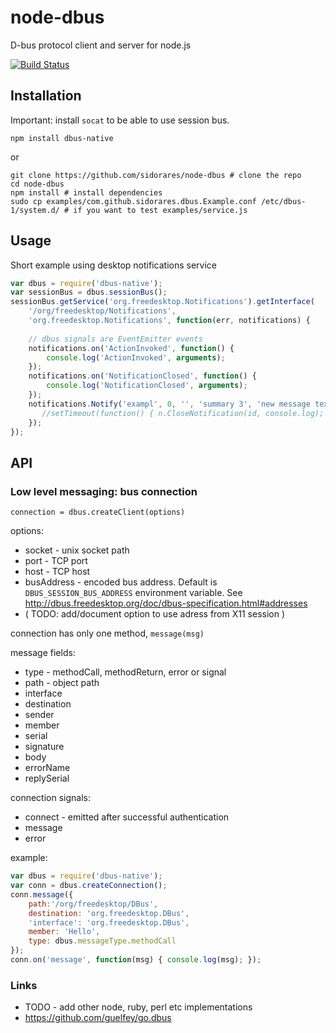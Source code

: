 node-dbus
===========
D-bus protocol client and server for node.js

[![Build Status](https://secure.travis-ci.org/sidorares/node-dbus.png)](http://travis-ci.org/sidorares/node-dbus)

Installation
------------

Important: install `socat` to be able to use session bus.

```shell
npm install dbus-native
```
or

```shell
git clone https://github.com/sidorares/node-dbus # clone the repo
cd node-dbus 
npm install # install dependencies
sudo cp examples/com.github.sidorares.dbus.Example.conf /etc/dbus-1/system.d/ # if you want to test examples/service.js
```

Usage
------

Short example using desktop notifications service

```js
var dbus = require('dbus-native');
var sessionBus = dbus.sessionBus();
sessionBus.getService('org.freedesktop.Notifications').getInterface(
    '/org/freedesktop/Notifications', 
    'org.freedesktop.Notifications', function(err, notifications) {
        
    // dbus signals are EventEmitter events
    notifications.on('ActionInvoked', function() {
        console.log('ActionInvoked', arguments);
    }); 
    notifications.on('NotificationClosed', function() {
        console.log('NotificationClosed', arguments);
    });
    notifications.Notify('exampl', 0, '', 'summary 3', 'new message text', ['xxx yyy', 'test2', 'test3', 'test4'], [],  5, function(err, id) {
       //setTimeout(function() { n.CloseNotification(id, console.log); }, 4000);
    });
});
```

API
---

### Low level messaging: bus connection

`connection = dbus.createClient(options)`

options:
   - socket - unix socket path
   - port - TCP port
   - host - TCP host
   - busAddress - encoded bus address. Default is `DBUS_SESSION_BUS_ADDRESS` environment variable. See http://dbus.freedesktop.org/doc/dbus-specification.html#addresses
   - ( TODO: add/document option to use adress from X11 session )

connection has only one method, `message(msg)`

message fields:
   - type - methodCall, methodReturn, error or signal
   - path - object path
   - interface 
   - destination
   - sender
   - member
   - serial
   - signature
   - body
   - errorName
   - replySerial
  
connection signals:
   - connect - emitted after successful authentication
   - message
   - error
  
example:

```js
var dbus = require('dbus-native');
var conn = dbus.createConnection();
conn.message({
    path:'/org/freedesktop/DBus',
    destination: 'org.freedesktop.DBus',
    'interface': 'org.freedesktop.DBus',
    member: 'Hello',
    type: dbus.messageType.methodCall
});
conn.on('message', function(msg) { console.log(msg); });
```


### Links
   - TODO - add other node, ruby, perl etc implementations
   - https://github.com/guelfey/go.dbus
